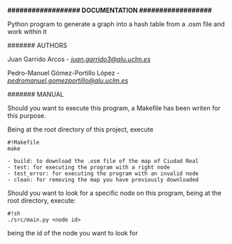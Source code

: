 **##################  DOCUMENTATION  ##################**


Python program to generate a graph into a hash table from a .osm file and work within it

####### AUTHORS

Juan Garrido Arcos 
    - *juan.garrido3@alu.uclm.es*
    
Pedro-Manuel Gómez-Portillo López 
    - *pedromanuel.gomezportillo@alu.uclm.es*

####### MANUAL

Should you want to execute this program, a Makefile has been writen for 
this purpose.

Being at the root directory of this project, execute 

```
#!Makefile
make
```
    - build: to download the .osm file of the map of Ciudad Real    
    - test: for executing the program with a right node
    - test_error: for executing the program with an invalid node
    - clean: for removing the map you have previously downloaded

    
Should you want to look for a specific node on this program, being at
the root directory, execute:

    
```
#!sh
./src/main.py <node id>
```
being *<node id>* the id of the node you want to look for
